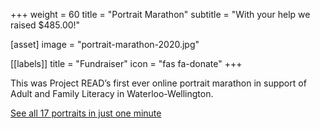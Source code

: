 +++
weight = 60
title = "Portrait Marathon"
subtitle = "With your help we raised $485.00!"

[asset]
  image = "portrait-marathon-2020.jpg"
  
[[labels]]
  title = "Fundraiser"
  icon = "fas fa-donate"
+++

This was Project READ’s first ever online portrait marathon in support of Adult and Family Literacy in Waterloo-Wellington.


[See all 17 portraits in just one minute](https://www.youtube.com/watch?v=B1MYZjRWSfU)
